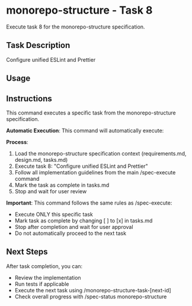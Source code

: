 # monorepo-structure - Task 8

Execute task 8 for the monorepo-structure specification.

## Task Description
Configure unified ESLint and Prettier

## Usage


## Instructions
This command executes a specific task from the monorepo-structure specification.

**Automatic Execution**: This command will automatically execute:


**Process**:
1. Load the monorepo-structure specification context (requirements.md, design.md, tasks.md)
2. Execute task 8: "Configure unified ESLint and Prettier"
3. Follow all implementation guidelines from the main /spec-execute command
4. Mark the task as complete in tasks.md
5. Stop and wait for user review

**Important**: This command follows the same rules as /spec-execute:
- Execute ONLY this specific task
- Mark task as complete by changing [ ] to [x] in tasks.md
- Stop after completion and wait for user approval
- Do not automatically proceed to the next task

## Next Steps
After task completion, you can:
- Review the implementation
- Run tests if applicable
- Execute the next task using /monorepo-structure-task-[next-id]
- Check overall progress with /spec-status monorepo-structure
